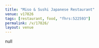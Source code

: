 ```yaml
---
title: "Miso & Sushi Japanese Restaurant"
venue: v17826
tags: [restaurant, food, "fhrs:522593"]
permalink: /v/17826/
layout: venue
---
```

null